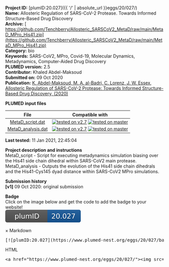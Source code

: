 **Project ID:** [plumID:20.027]({{ '/' | absolute_url }}eggs/20/027/)  
**Name:**  Allosteric Regulation of SARS-CoV-2 Protease. Towards Informed Structure-Based Drug Discovery  
**Archive:** [ https://github.com/Tenchberry/Allosteric_SARSCoV2_MetaD/raw/main/MetaD_MPro_His41.zip](https://github.com/Tenchberry/Allosteric_SARSCoV2_MetaD/raw/main/MetaD_MPro_His41.zip)  
**Category:**  bio  
**Keywords:**  SARS-CoV2, MPro, Covid-19, Molecular Dynamics, Metadynamics, Computer-Aided Drug Discovery  
**PLUMED version:**  2.5  
**Contributor:**  Khaled Abdel-Maksoud  
**Submitted on:** 09 Oct 2020  
**Publication:** [K. Abdel-Maksoud, M. A. al-Badri, C. Lorenz, J. W. Essex, Allosteric Regulation of SARS-CoV-2 Protease: Towards Informed Structure-Based Drug Discovery,  (2020)](http://dx.doi.org/10.26434/chemrxiv.12967655.v2)  
  
**PLUMED input files**  
  
| File     | Compatible with |  
|:--------:|:--------:|  
| [MetaD_script.dat](./data/MetaD_script.dat.md) |  [![tested on v2.7](https://img.shields.io/badge/v2.7-passing-green.svg)](data/MetaD_script.dat.plumed.stderr) [![tested on master](https://img.shields.io/badge/master-failed-red.svg)](data/MetaD_script.dat.plumed_master.stderr) |  
| [MetaD_analysis.dat](./data/MetaD_analysis.dat.md) |  [![tested on v2.7](https://img.shields.io/badge/v2.7-passing-green.svg)](data/MetaD_analysis.dat.plumed.stderr) [![tested on master](https://img.shields.io/badge/master-passing-green.svg)](data/MetaD_analysis.dat.plumed_master.stderr) |  
  
**Last tested:**  11 Jan 2021, 22:45:04
  
**Project description and instructions**  
MetaD_script - Script for executing metadynamics simulation biasing over the His41 side chain dihedral within SARS-CoV2 main protease. MetaD_analysis - Outputs the evolution of the His41 side chain dihedrals and the His41-Cys145 dyad distance within SARS-CoV2 MPro simulations. 

  
**Submission history**  
**[v1]** 09 Oct 2020: original submission  
  
**Badge**  
Click on the image below and get the code to add the badge to your website!  
<img src="./badge.svg" alt="plumeDnest:20.027" id="myBtn" class="badge">
<div id="myModal" class="modal">
  <div class="modal-content">
    <span class="close">&times;</span>
    Markdown<pre>[![plumID:20.027](https://www.plumed-nest.org/eggs/20/027/badge.svg)](https://www.plumed-nest.org/eggs/20/027/)</pre>
    HTML<pre>&lt;a href="https://www.plumed-nest.org/eggs/20/027/"&gt;&lt;img src="https://www.plumed-nest.org/eggs/20/027/badge.svg" alt="plumID:20.027"&gt;&lt;/a&gt;</pre>
  </div>
</div>

